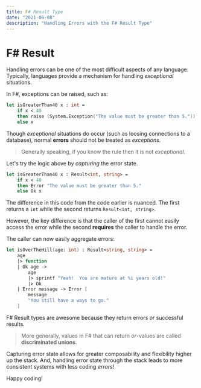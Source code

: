 ```yaml
---
title: F# Result Type
date: "2021-06-08"
description: "Handling Errors with the F# Result Type"
---
```


# F# Result

Handling errors can be one of the most difficult aspects of any language.  Typically, languages provide a mechanism for handling *exceptional* situations.  

In F#, exceptions can be raised, such as:

```fsharp
let isGreaterThan40 x : int = 
    if x < 40
    then raise (System.Exception("The value must be greater than 5."))
    else x
```

Though *exceptional* situations do occur (such as loosing connections to a database), normal **errors** should not be treated as *exceptions*.  

> Generally speaking, if you know the rule then it is not *exceptional*.

Let's try the logic above by *capturing* the error state.

```fsharp
let isGreaterThan40 x : Result<int, string> = 
    if x < 40
    then Error "The value must be greater than 5."
    else Ok x
```

The difference in this code from the code earlier is nuanced.  The first returns a `int` while the second returns `Result<int, string>`.  

However, the key difference is that the caller of the first cannot easily access the error while the second **requires** the caller to handle the error.  

The caller can now easily aggregate errors:

```fsharp
let isOverTheHill(age: int) : Result<string, string> =
    age
    |> function
    | Ok age -> 
        age
        |> sprintf "Yeah!  You are mature at %i years old!"
        |> Ok
    | Error message -> Error [
        message
        "You still have a ways to go."
    ]
```

F# Result types are awesome because they return errors *or* successful results.  

> More generally, values in F# that can return *or*-values are called **discriminated unions**.

Capturing error state allows for greater composability and flexibility higher up the stack.  And, handling error state through the stack leads to more consistent systems with less coding *errors*!

Happy coding!


